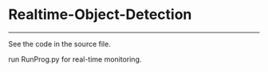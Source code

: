 # Realtime-Object-Detection
________________________________________________
See the code in the source file.

run RunProg.py for real-time monitoring. 
